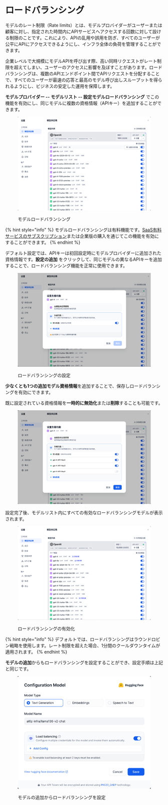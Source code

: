 # ロードバランシング

モデルのレート制限（Rate limits）とは、モデルプロバイダーがユーザーまたは顧客に対し、指定された時間内にAPIサービスへアクセスする回数に対して設ける制限のことです。これにより、APIの乱用や誤用を防ぎ、すべてのユーザーが公平にAPIにアクセスできるようにし、インフラ全体の負荷を管理することができます。

企業レベルで大規模にモデルAPIを呼び出す際、高い同時リクエストがレート制限を超えてしまい、ユーザーのアクセスに影響を及ぼすことがあります。ロードバランシングは、複数のAPIエンドポイント間でAPIリクエストを分配することで、すべてのユーザーが最速の応答と最高のモデル呼び出しスループットを得られるようにし、ビジネスの安定した運用を保障します。

**モデルプロバイダー -- モデルリスト -- 設定モデルロードバランシング** でこの機能を有効にし、同じモデルに複数の資格情報（APIキー）を追加することができます。

<figure><img src="../../.gitbook/assets/image (2) (1) (1).png" alt="" width="563"><figcaption><p>モデルロードバランシング</p></figcaption></figure>

{% hint style="info" %}
モデルロードバランシングは有料機能です。[SaaS有料サービスのサブスクリプション](../../getting-started/cloud.md#ding-yue-ji-hua)または企業版の購入を通じてこの機能を有効にすることができます。
{% endhint %}

デフォルト設定では、APIキーは初回設定時にモデルプロバイダーに追加された資格情報です。**設定の追加** をクリックして、同じモデルの異なるAPIキーを追加することで、ロードバランシング機能を正常に使用できます。

<figure><img src="../../.gitbook/assets/image (3) (1) (1).png" alt="" width="563"><figcaption><p>ロードバランシングの設定</p></figcaption></figure>

**少なくとも1つの追加モデル資格情報**を追加することで、保存しロードバランシングを有効にできます。

既に設定されている資格情報を**一時的に無効化**または**削除**することも可能です。

<figure><img src="../../.gitbook/assets/image (7).png" alt="" width="563"><figcaption></figcaption></figure>

設定完了後、モデルリスト内にすべての有効なロードバランシングモデルが表示されます。

<figure><img src="../../.gitbook/assets/image (6).png" alt="" width="563"><figcaption><p>ロードバランシングの有効化</p></figcaption></figure>

{% hint style="info" %}
デフォルトでは、ロードバランシングはラウンドロビン戦略を使用します。レート制限を超えた場合、1分間のクールダウンタイムが適用されます。
{% endhint %}

**モデルの追加**からもロードバランシングを設定することができ、設定手順は上記と同じです。

<figure><img src="../../.gitbook/assets/image (4).png" alt="" width="563"><figcaption><p>モデルの追加からロードバランシングを設定</p></figcaption></figure>